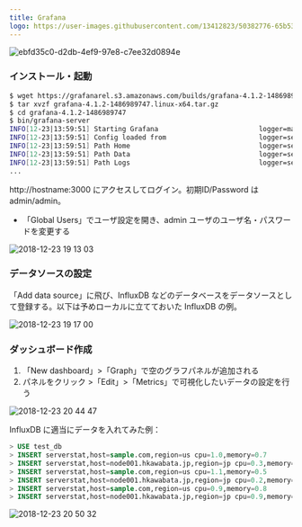```yaml
---
title: Grafana
logo: https://user-images.githubusercontent.com/13412823/50382776-65b53880-06ea-11e9-97ab-07d993619f0c.jpg
---
```


![ebfd35c0-d2db-4ef9-97e8-c7ee32d0894e](https://user-images.githubusercontent.com/13412823/50382776-65b53880-06ea-11e9-97ab-07d993619f0c.jpg)

### インストール・起動

```bash
$ wget https://grafanarel.s3.amazonaws.com/builds/grafana-4.1.2-1486989747.linux-x64.tar.gz
$ tar xvzf grafana-4.1.2-1486989747.linux-x64.tar.gz
$ cd grafana-4.1.2-1486989747
$ bin/grafana-server
INFO[12-23|13:59:51] Starting Grafana                         logger=main version=4.1.2 commit=v4.1.2 compiled=2017-02-13T21:13:31+0900
INFO[12-23|13:59:51] Config loaded from                       logger=settings file=/home/hkawabata/workspace/grafana/grafana-4.1.2-1486989747/conf/defaults.ini
INFO[12-23|13:59:51] Path Home                                logger=settings path=/home/hkawabata/workspace/grafana/grafana-4.1.2-1486989747
INFO[12-23|13:59:51] Path Data                                logger=settings path=/home/hkawabata/workspace/grafana/grafana-4.1.2-1486989747/data
INFO[12-23|13:59:51] Path Logs                                logger=settings path=/home/hkawabata/workspace/grafana/grafana-4.1.2-1486989747/data/log
...
```

http://hostname:3000 にアクセスしてログイン。初期ID/Password は admin/admin。

- 「Global Users」でユーザ設定を開き、admin ユーザのユーザ名・パスワードを変更する

![2018-12-23 19 13 03](https://user-images.githubusercontent.com/13412823/50382603-d9554680-06e6-11e9-9790-5d640879d1d9.png)

### データソースの設定

「Add data source」に飛び、InfluxDB などのデータベースをデータソースとして登録する。以下は予めローカルに立てておいた InfluxDB の例。

![2018-12-23 19 17 00](https://user-images.githubusercontent.com/13412823/50382625-5f718d00-06e7-11e9-9f96-fdb94e6778ed.png)

### ダッシュボード作成

1. 「New dashboard」>「Graph」で空のグラフパネルが追加される
2. パネルをクリック >「Edit」>「Metrics」で可視化したいデータの設定を行う

![2018-12-23 20 44 47](https://user-images.githubusercontent.com/13412823/50383279-a5cce900-06f3-11e9-8bd2-e9919d7d3e0e.png)

InfluxDB に適当にデータを入れてみた例：

```sql
> USE test_db
> INSERT serverstat,host=sample.com,region=us cpu=1.0,memory=0.7
> INSERT serverstat,host=node001.hkawabata.jp,region=jp cpu=0.3,memory=0.4
> INSERT serverstat,host=sample.com,region=us cpu=1.1,memory=0.5
> INSERT serverstat,host=node001.hkawabata.jp,region=jp cpu=0.2,memory=0.2
> INSERT serverstat,host=sample.com,region=us cpu=0.9,memory=0.8
> INSERT serverstat,host=node001.hkawabata.jp,region=jp cpu=0.9,memory=1.3
```

![2018-12-23 20 50 32](https://user-images.githubusercontent.com/13412823/50383315-6c48ad80-06f4-11e9-8645-c8aa6c6ce132.png)
